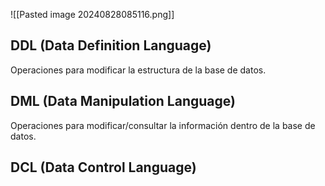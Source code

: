 ![[Pasted image 20240828085116.png]]

## **DDL** (Data Definition Language)

Operaciones para modificar la estructura de la base de datos.

## **DML** (Data Manipulation Language)

Operaciones para modificar/consultar la información dentro de la base de datos.

## **DCL** (Data Control Language)

